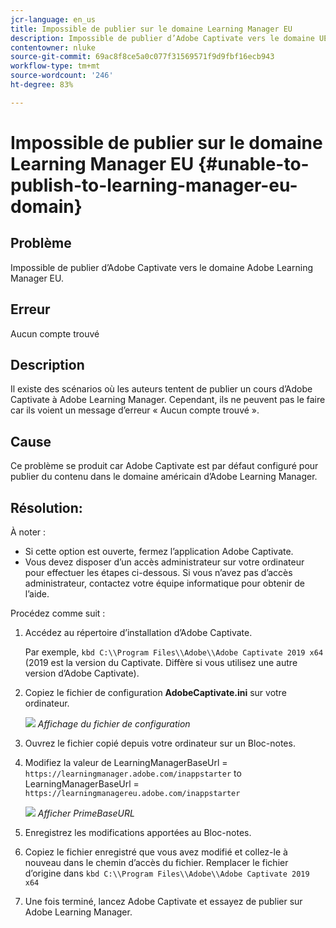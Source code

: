 ```yaml
---
jcr-language: en_us
title: Impossible de publier sur le domaine Learning Manager EU
description: Impossible de publier d’Adobe Captivate vers le domaine UE d’Adobe Learning Manager dans Adobe Learning Manager.
contentowner: nluke
source-git-commit: 69ac8f8ce5a0c077f31569571f9d9fbf16ecb943
workflow-type: tm+mt
source-wordcount: '246'
ht-degree: 83%

---
```




# Impossible de publier sur le domaine Learning Manager EU {#unable-to-publish-to-learning-manager-eu-domain}

## Problème

Impossible de publier d’Adobe Captivate vers le domaine Adobe Learning Manager EU.

## Erreur

Aucun compte trouvé

## Description

Il existe des scénarios où les auteurs tentent de publier un cours d’Adobe Captivate à Adobe Learning Manager. Cependant, ils ne peuvent pas le faire car ils voient un message d’erreur « Aucun compte trouvé ».

## Cause

Ce problème se produit car Adobe Captivate est par défaut configuré pour publier du contenu dans le domaine américain d’Adobe Learning Manager.

## Résolution:

À noter :

* Si cette option est ouverte, fermez l’application Adobe Captivate.
* Vous devez disposer d’un accès administrateur sur votre ordinateur pour effectuer les étapes ci-dessous. Si vous n’avez pas d’accès administrateur, contactez votre équipe informatique pour obtenir de l’aide.

Procédez comme suit :

1. Accédez au répertoire d’installation d’Adobe Captivate.

   Par exemple,  `kbd C:\\Program Files\\Adobe\\Adobe Captivate 2019 x64` (2019 est la version du Captivate. Diffère si vous utilisez une autre version d’Adobe Captivate).

1. Copiez le fichier de configuration **AdobeCaptivate.ini** sur votre ordinateur.

   ![](assets/cp-captivate.ini.png)
   *Affichage du fichier de configuration*

1. Ouvrez le fichier copié depuis votre ordinateur sur un Bloc-notes.
1. Modifiez la valeur de LearningManagerBaseUrl = `https://learningmanager.adobe.com/inappstarter` to LearningManagerBaseUrl = `https://learningmanagereu.adobe.com/inappstarter`

   ![](assets/cp-primebaseurl.png)
   *Afficher PrimeBaseURL*

1. Enregistrez les modifications apportées au Bloc-notes.
1. Copiez le fichier enregistré que vous avez modifié et collez-le à nouveau dans le chemin d’accès du fichier. Remplacer le fichier d’origine dans  `kbd C:\\Program Files\\Adobe\\Adobe Captivate 2019 x64`
1. Une fois terminé, lancez Adobe Captivate et essayez de publier sur Adobe Learning Manager.

